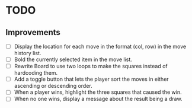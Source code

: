 # TODO

## Improvements
- [ ] Display the location for each move in the format (col, row) in the move history list.
- [ ] Bold the currently selected item in the move list.
- [ ] Rewrite Board to use two loops to make the squares instead of hardcoding them.
- [ ] Add a toggle button that lets the player sort the moves in either ascending or descending order.
- [ ] When a player wins, highlight the three squares that caused the win.
- [ ] When no one wins, display a message about the result being a draw.
